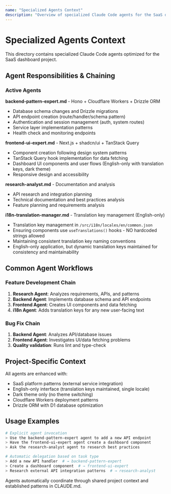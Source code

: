 ```yaml
---
name: "Specialized Agents Context"
description: "Overview of specialized Claude Code agents for the SaaS dashboard project"
---
```


# Specialized Agents Context

This directory contains specialized Claude Code agents optimized for the SaaS dashboard project.

## Agent Responsibilities & Chaining

### Active Agents

**backend-pattern-expert.md** - Hono + Cloudflare Workers + Drizzle ORM
- Database schema changes and Drizzle migrations
- API endpoint creation (route/handler/schema pattern)
- Authentication and session management (auth, system routes)
- Service layer implementation patterns
- Health check and monitoring endpoints

**frontend-ui-expert.md** - Next.js + shadcn/ui + TanStack Query
- Component creation following design system patterns
- TanStack Query hook implementation for data fetching
- Dashboard UI components and user flows (English-only with translation keys, dark theme)
- Responsive design and accessibility

**research-analyst.md** - Documentation and analysis
- API research and integration planning
- Technical documentation and best practices analysis
- Feature planning and requirements analysis

**i18n-translation-manager.md** - Translation key management (English-only)
- Translation key management in `/src/i18n/locales/en/common.json`
- Ensuring components use `useTranslations()` hooks - NO hardcoded strings allowed
- Maintaining consistent translation key naming conventions
- English-only application, but dynamic translation keys maintained for consistency and maintainability

## Common Agent Workflows

### Feature Development Chain
1. **Research Agent**: Analyzes requirements, APIs, and patterns
2. **Backend Agent**: Implements database schema and API endpoints
3. **Frontend Agent**: Creates UI components and data fetching
4. **i18n Agent**: Adds translation keys for any new user-facing text

### Bug Fix Chain
1. **Backend Agent**: Analyzes API/database issues
2. **Frontend Agent**: Investigates UI/data fetching problems
3. **Quality validation**: Runs lint and type-check

## Project-Specific Context

All agents are enhanced with:
- SaaS platform patterns (external service integration)
- English-only interface (translation keys maintained, single locale)
- Dark theme only (no theme switching)
- Cloudflare Workers deployment patterns
- Drizzle ORM with D1 database optimization

## Usage Examples

```bash
# Explicit agent invocation
> Use the backend-pattern-expert agent to add a new API endpoint
> Have the frontend-ui-expert agent create a dashboard component
> Ask the research-analyst agent to research best practices

# Automatic delegation based on task type
> Add a new API handler  # → backend-pattern-expert
> Create a dashboard component  # → frontend-ui-expert
> Research external API integration patterns  # → research-analyst
```

Agents automatically coordinate through shared project context and established patterns in CLAUDE.md.
